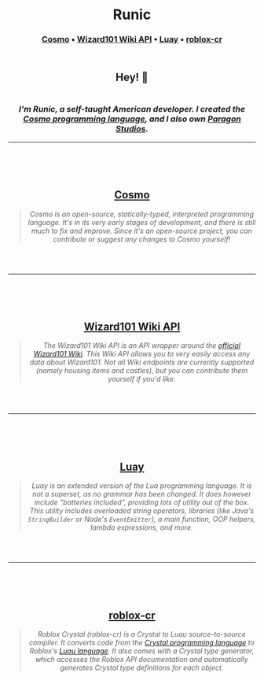 <title>Runic | Coding made fun</title>
<link rel="shortcut icon" type="image/png" href="favicon.png"/>
<h1 align="center">
    <br/>
    <strong>
    Runic
    </strong>
    <br/>
</h1>
<h3 align="center">
    <a href="#cosmo">Cosmo</a>
    •
    <a href="#wiz-wiki-api">Wizard101 Wiki API</a>
    •
    <a href="#luay">Luay</a>
    •
    <a href="#roblox-cr">roblox-cr</a>
</h3>
<h2 align="center">
    <br/>
    <b>
    Hey! 👋
    </b>
    <br/>
</h3>
<h3 align="center">
    <br/>
    <i>
    I'm Runic, a self-taught American developer. I created the <a href="https://github.com/cosmo-lang/cosmo">Cosmo programming language</a>, and I also own <a href="https://github.com/Paragon-Studios">Paragon Studios</a>.
    </i>
    <br/>
</h3>
<hr>
<br/><br/><br/>
<h2 id="cosmo" align="center">
    <strong>
        <a title="Cosmo" href="https://github.com/cosmo-lang/repositories" target="_blank">
        Cosmo
        </a>
    </strong>
</h2>
<blockquote align="center">
    <i>
    Cosmo is an open-source, statically-typed, interpreted programming language. It's in its very early stages of development, and there is still much to fix and improve. Since it's an open-source project, you can contribute or suggest any changes to Cosmo yourself!
    <br/>
    </i>
</blockquote>
<br/><br/>
<hr>
<br/><br/><br/>
<h2 id="wiz-wiki-api" align="center">
    <strong>
        <a title="Wizard101 Wiki API" href="https://github.com/R-unic/WizWikiAPI" target="_blank">
        Wizard101 Wiki API
        </a>
    </strong>
</h2>
<blockquote align="center">
    <i>
    The Wizard101 Wiki API is an API wrapper around the <a title="Wizard101 Central" href="http://wizard101central.com" target="_blank">official Wizard101 Wiki</a>. This Wiki API allows you to very easily access any data about Wizard101. Not all Wiki endpoints are currently supported (namely housing items and castles), but you can contribute them yourself if you'd like.
    <br/>
    </i>
</blockquote>
<br/><br/><hr>
<br/><br/><br/>
<h2 id="luay" align="center">
    <strong>
        <a title="Luay" href="https://github.com/R-unic/Luay" target="_blank">
        Luay
        </a>
    </strong>
</h2>
<blockquote align="center">
    <i>
    Luay is an extended version of the Lua programming language. It is not a superset, as no grammar has been changed. It does however include "batteries included", providing lots of utility out of the box. This utility includes overloaded string operators, libraries (like Java's <code>StringBuilder</code> or Node's <code>EventEmitter</code>), a main function, OOP helpers, lambda expressions, and more.
    </i>
</blockquote>
<br/><br/><hr>
<br/><br/><br/>
<h2 id="roblox-cr" align="center">
    <strong>
        <a title="roblox-cr" href="https://github.com/R-unic/roblox-cr" target="_blank">
        roblox-cr
        </a>
    </strong>
</h2>
<blockquote align="center">
    <i>
    Roblox Crystal (roblox-cr) is a Crystal to Luau source-to-source compiler. It converts code from the <a title="Crystal" href="https://crystal-lang.org" target="_blank">Crystal programming language</a> to Roblox's <a title="Crystal" href="https://luau-lang.org" target="_blank">Luau language</a>. It also comes with a Crystal type generator, which accesses the Roblox API documentation and automatically generates Crystal type definitions for each object.
    <br/>
    </i>
</blockquote>